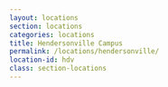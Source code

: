 ```yaml
---
layout: locations
section: locations
categories: locations
title: Hendersonville Campus
permalink: /locations/hendersonville/
location-id: hdv
class: section-locations
---
```

